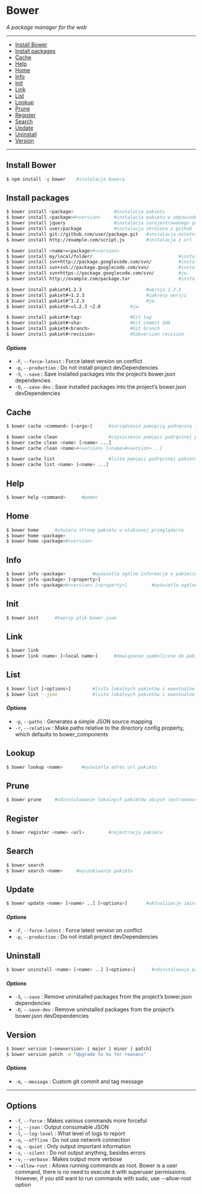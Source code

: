 # **Bower** #

*A package manager for the web*

---
* [Install Bower](#install-bower)
* [Install packages](#install-packages)
* [Cache](#cache)
* [Help](#help)
* [Home](#home)
* [Info](#info)
* [Init](#init)
* [Link](#link)
* [List](#list)
* [Lookup](#lookup)
* [Prune](#prune)
* [Register](#register)
* [Search](#search)
* [Update](#update)
* [Uninstall](#uninstall)
* [Version](#version)

---
## Install Bower

```bash
$ npm install -g bower    #instalacja bowera
```
## Install packages
```bash
$ bower install <package>               #instalacja pakietu
$ bower install <package>#<version>     #instalacja pakietu w odpowiedniej wersji
$ bower install jquery                  #instalacja zarejestrowanego pakietu
$ bower install user/package            #instalacja skrócona z github
$ bower install git://github.com/user/package.git   #instalacja ostatniej wersji z gałęzi master
$ bower install http://example.com/script.js        #instalacja z url

$ bower install <name>=<package>#<version>
$ bower install my/local/folder/                                #instalacja z folderu lokalnego
$ bower install svn+http://package.googlecode.com/svn/          #instalacja z publicznych Subversion
$ bower install svn+ssh://package.googlecode.com/svn/           #instalacja z prywatnych Subversion
$ bower install svn+https://package.googlecode.com/svn/         #jw.
$ bower install http://example.com/package.tar                  #instalcja z archiwum (rozpakowuje)

$ bower install pakiet#1.2.3                        #wersja 1.2.3
$ bower install pakiet#~1.2.3                       #zakresy wersji
$ bower install pakiet#^1.2.3                       #jw.
$ bower install pakiet#>=1.2.3 <2.0           #jw.

$ bower install pakiet#<tag>                  #Git tag
$ bower install pakiet#<sha>                  #Git commit SHA
$ bower install pakiet#<branch>               #Git branch
$ bower install pakiet#<revision>             #Subversion revision
```
#### *Options*

* `-F`, `--force-latest` : Force latest version on conflict
* `-p`, `--production` : Do not install project devDependencies
* `-S`, `--save` : Save installed packages into the project’s bower.json dependencies
* `-D`, `--save-dev` : Save installed packages into the project’s bower.json devDependencies

## Cache
```bash
$ bower cache <command> [<args>]      #zarządzenie pamięcią podręczną (cache)

$ bower cache clean                   #czyszczenie pamięci podręcznej pakietów
$ bower cache clean <name> [<name> ...]
$ bower cache clean <name>#<version> [<name>#<version> ..]      

$ bower cache list                    #lista pamięci podręcznej pakietów
$ bower cache list <name> [<name> ...]
```
## Help
```bash
$ bower help <command>      #pomoc
```
## Home
```bash
$ bower home      #otwiera stronę pakietu w ulubionej przeglądarce
$ bower home <package>
$ bower home <package>#<version>
```
## Info
```bash
$ bower info <package>          #wyświetla ogólne informacje o pakiecie
$ bower info <package> [<property>]
$ bower info <package>#<version> [<property>]         #wyświetla ogólne informacje o pakiecie w określonej wersji
```
## Init
```bash
$ bower init      #tworzy plik bower.json
```
## Link
```bash
$ bower link
$ bower link <name> [<local name>]      #dowiązanie symboliczne do pakietu
```
## List
```bash
$ bower list [<options>]        #lista lokalnych pakietów i ewentualne aktualizacje
$ bower list --json             #lista lokalnych pakietów i ewentualne aktualizacje w formacie JSON 
```
#### *Options*

* `-p`, `--paths` : Generates a simple JSON source mapping
* `-r`, `--relative` : Make paths relative to the directory config property, which defaults to bower_components

## Lookup
```bash
$ bower lookup <name>       #wyświetla adres url pakietu
```
## Prune
```bash
$ bower prune     #odinstalowanie lokalnych pakietów obcych (extraneous)
```
## Register
```bash
$ bower register <name> <url>         #rejestracja pakietu
```
## Search
```bash
$ bower search
$ bower search <name>     #wyszukiwanie pakietu
```
## Update
```bash
$ bower update <name> [<name> ..] [<options>]       #aktualizacje zainstalowanych pakietów do ich najnowszych wersji według bower.json
```
#### *Options*

* `-F`, `--force-latest` : Force latest version on conflict
* `-p`, `--production` : Do not install project devDependencies

## Uninstall
```bash
$ bower uninstall <name> [<name> ..] [<options>]      #odinstalowuje pakiet lokalny z katalogu bower_components
```
#### *Options*

* `-S`, `--save` : Remove uninstalled packages from the project’s bower.json dependencies
* `-D`, `--save-dev` : Remove uninstalled packages from the project’s bower.json devDependencies

## Version
```bash
$ bower version [<newversion> | major | minor | patch]
$ bower version patch -m "Upgrade to %s for reasons"
```
#### *Options*

- `-m`, `--message` : Custom git commit and tag message

---
## Options

* `-f`, `--force` : Makes various commands more forceful
* `-j`, `--json` : Output consumable JSON
* `-l`, `--log-level` : What level of logs to report
* `-o`, `--offline` : Do not use network connection
* `-q`, `--quiet` : Only output important information
* `-s`, `--silent` : Do not output anything, besides errors
* `-v`, `--verbose` : Makes output more verbose
* `--allow-root` : Allows running commands as root. Bower is a user command, there is no need to execute it with superuser permissions. However, if you still want to run commands with sudo, use --allow-root option
